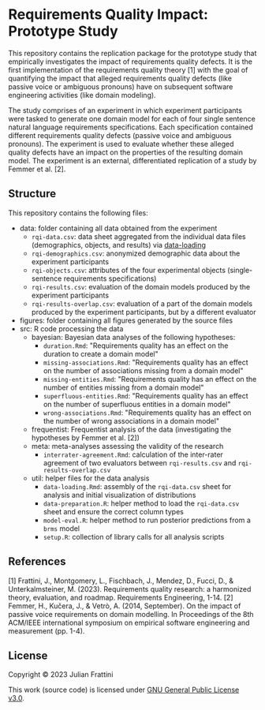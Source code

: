 # Requirements Quality Impact: Prototype Study

This repository contains the replication package for the prototype study that empirically investigates the impact of requirements quality defects. It is the first implementation of the requirements quality theory [1] with the goal of quantifying the impact that alleged requirements quality defects (like passive voice or ambiguous pronouns) have on subsequent software engineering activities (like domain modeling).

The study comprises of an experiment in which experiment participants were tasked to generate one domain model for each of four single sentence natural language requirements specifications. Each specification contained different requirements quality defects (passive voice and ambiguous pronouns). The experiment is used to evaluate whether these alleged quality defects have an impact on the properties of the resulting domain model. The experiment is an external, differentiated replication of a study by Femmer et al. [2].

## Structure

This repository contains the following files:

* data: folder containing all data obtained from the experiment
  * `rqi-data.csv`: data sheet aggregated from the individual data files (demographics, objects, and results) via [data-loading](./src/util/data-loading.Rmd)
  * `rqi-demographics.csv`: anonymized demographic data about the experiment participants
  * `rqi-objects.csv`: attributes of the four experimental objects (single-sentence requirements specifications)
  * `rqi-results.csv`: evaluation of the domain models produced by the experiment participants
  * `rqi-results-overlap.csv`: evaluation of a part of the domain models produced by the experiment participants, but by a different evaluator
* figures: folder containing all figures generated by the source files
* src: R code processing the data
  * bayesian: Bayesian data analyses of the following hypotheses:
    * `duration.Rmd`: "Requirements quality has an effect on the duration to create a domain model"
    * `missing-associations.Rmd`: "Requirements quality has an effect on the number of associations missing from a domain model"
    * `missing-entities.Rmd`: "Requirements quality has an effect on the number of entities missing from a domain model"
    * `superfluous-entities.Rmd`: "Requirements quality has an effect on the number of superfluous entities in a domain model"
    * `wrong-associations.Rmd`: "Requirements quality has an effect on the number of wrong associations in a domain model"
  * frequentist: Frequentist analysis of the data (investigating the hypotheses by Femmer et al. [2])
  * meta: meta-analyses assessing the validity of the research
    * `interrater-agreement.Rmd`: calculation of the inter-rater agreement of two evaluators between `rqi-results.csv` and `rqi-results-overlap.csv`
  * util: helper files for the data analysis
    * `data-loading.Rmd`: assembly of the `rqi-data.csv` sheet for analysis and initial visualization of distributions
    * `data-preparation.R`: helper method to load the `rqi-data.csv` sheet and ensure the correct column types
    * `model-eval.R`: helper method to run posterior predictions from a `brms` model
    * `setup.R`: collection of library calls for all analysis scripts

## References

[1] Frattini, J., Montgomery, L., Fischbach, J., Mendez, D., Fucci, D., & Unterkalmsteiner, M. (2023). Requirements quality research: a harmonized theory, evaluation, and roadmap. Requirements Engineering, 1-14.
[2] Femmer, H., Kučera, J., & Vetrò, A. (2014, September). On the impact of passive voice requirements on domain modelling. In Proceedings of the 8th ACM/IEEE international symposium on empirical software engineering and measurement (pp. 1-4).

## License

Copyright © 2023 Julian Frattini

This work (source code) is licensed under [GNU General Public License v3.0](./LICENSE).